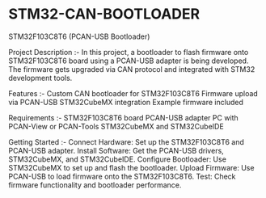 # STM32-CAN-BOOTLOADER
STM32F103C8T6 (PCAN-USB Bootloader)

Project Description :-
In this project, a bootloader to flash firmware onto STM32F103C8T6 board using a PCAN-USB adapter is being developed. The firmware gets upgraded via CAN protocol and integrated with STM32 development tools.

Features :-
Custom CAN bootloader for STM32F103C8T6
Firmware upload via PCAN-USB
STM32CubeMX integration
Example firmware included

Requirements :-
STM32F103C8T6 board
PCAN-USB adapter
PC with PCAN-View or PCAN-Tools
STM32CubeMX and STM32CubeIDE

Getting Started :-
Connect Hardware: Set up the STM32F103C8T6 and PCAN-USB adapter.
Install Software: Get the PCAN-USB drivers, STM32CubeMX, and STM32CubeIDE.
Configure Bootloader: Use STM32CubeMX to set up and flash the bootloader.
Upload Firmware: Use PCAN-USB to load firmware onto the STM32F103C8T6.
Test: Check firmware functionality and bootloader performance.
